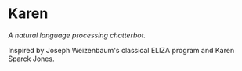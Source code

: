 # Karen

*A natural language processing chatterbot.*

Inspired by Joseph Weizenbaum's classical ELIZA program and Karen Sparck Jones.
